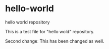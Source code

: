 # hello-world
hello world repository

This is a test file for "hello wold" repository.

Second change:
This has been changed as well.

